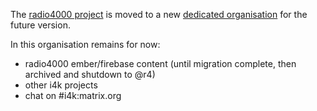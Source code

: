 The [radio4000 project](https://radio4000.com) is moved to a new [dedicated
organisation](https://github.com/radio4000) for the future version.

In this organisation remains for now:

- radio4000 ember/firebase content (until migration complete, then archived and shutdown to @r4)
- other i4k projects
- chat on #i4k:matrix.org
